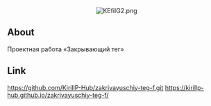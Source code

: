 <p align="center">
  <img src="https://iili.io/KEfiIG2.png" alt="KEfiIG2.png" border="0" />
</p>

## About
Проектная работа «Закрывающий тег»

## Link
https://github.com/KirillP-Hub/zakrivayuschiy-teg-f.git
https://kirillp-hub.github.io/zakrivayuschiy-teg-f/
